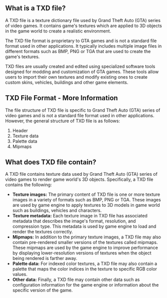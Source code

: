## What is a TXD file?

A TXD file is a texture dictionary file used by Grand Theft Auto (GTA) series of video games. It contains game's textures which are applied to 3D objects in the game world to create a realistic environment.

The TXD file format is proprietary to GTA games and is not a standard file format used in other applications. It typically includes multiple image files in different formats such as BMP, PNG or TGA that are used to create the game's textures.

TXD files are usually created and edited using specialized software tools designed for modding and customization of GTA games. These tools allow users to import their own textures and modify existing ones to create custom skins, vehicles, buildings and other game elements.

## TXD File Format - More Information

The file structure of TXD file is specific to Grand Theft Auto (GTA) series of video games and is not a standard file format used in other applications. However, the general structure of TXD file is as follows:

1. Header
2. Texture data
3. Palette data
4. Mipmaps

## What does TXD file contain?

A TXD file contains texture data used by Grand Theft Auto (GTA) series of video games to render game world's 3D objects. Specifically, a TXD file contains the following:

- **Texture images:** The primary content of TXD file is one or more texture images in a variety of formats such as BMP, PNG or TGA. These images are used by game engine to apply textures to 3D models in game world such as buildings, vehicles and characters.
- **Texture metadata:** Each texture image in TXD file has associated metadata that describes the image's format, resolution, and compression type. This metadata is used by game engine to load and render the textures correctly.
- **Mipmaps:** In addition to the primary texture images, a TXD file may also contain pre-rendered smaller versions of the textures called mipmaps. These mipmaps are used by the game engine to improve performance by displaying lower-resolution versions of textures when the object being rendered is farther away.
- **Palette data:** For indexed color textures, a TXD file may also contain a palette that maps the color indices in the texture to specific RGB color values.
- **Other data:** Finally, a TXD file may contain other data such as configuration information for the game engine or information about the specific version of the game.
